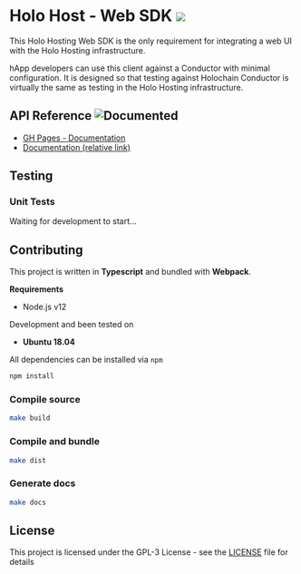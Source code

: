 
[inc-doc]:  https://img.shields.io/badge/status-incomplete-yellow?style=flat-square "Incomplete"
[not-doc]:  https://img.shields.io/badge/status-not%20documented-red?style=flat-square "Not documented"
[old-doc]:  https://img.shields.io/badge/status-not%20documentation-yellow?style=flat-square "Outdated documentation"
[plan-doc]: https://img.shields.io/badge/status-incomplete-yellow?style=flat-square "Planned"
[ok-doc]:   https://img.shields.io/badge/status-documented-blue?style=flat-square "Documented"

# Holo Host - Web SDK ![](https://img.shields.io/badge/status-in%20progress-yellow?style=flat-square)

This Holo Hosting Web SDK is the only requirement for integrating a web UI with the Holo Hosting
infrastructure.

hApp developers can use this client against a Conductor with minimal configuration.  It is designed
so that testing against Holochain Conductor is virtually the same as testing in the Holo Hosting
infrastructure.

## API Reference ![][ok-doc]

- [GH Pages - Documentation](https://holo-host.github.io/hClient.js/v1.0.0/module-holo-host_web-sdk.html)
- [Documentation (relative link)](./v1.0.0/module-holo-host_web-sdk.html)

## Testing

### Unit Tests

Waiting for development to start...

## Contributing

This project is written in **Typescript** and bundled with **Webpack**.

**Requirements**
- Node.js v12

Development and been tested on

- **Ubuntu 18.04**

All dependencies can be installed via `npm`
```bash
npm install
```

### Compile source

```bash
make build
```

### Compile and bundle

```bash
make dist
```

### Generate docs

```bash
make docs
```

## License

This project is licensed under the GPL-3 License - see the [LICENSE](LICENSE) file for details
